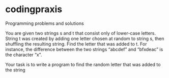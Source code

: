# codingpraxis
Programming problems and solutions 

You are given two strings s and t that consist only of lower-case letters. String t was created by adding one letter chosen at random to string s, then shuffling the resulting string. Find the letter that was added to t. For instance, the difference between the two strings “abcdef” and “bfxdeac” is the character “x”.

Your task is to write a program to find the random letter that was added to the string
